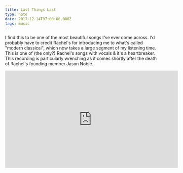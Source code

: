 ```yaml
---
title: Last Things Last
type: note
date: 2017-12-14T07:00:00.000Z
tags: music
...
```


I find this to be one of the most beautiful songs I've ever come across. I'd
probably have to credit Rachel's for introducing me to what's called "modern
classical", which now takes a large segment of my listening time. This is one of
(the only?) Rachel's songs with vocals & it's a heartbreaker. This recording is
particularly wrenching as it comes shortly after the death of Rachel's founding
member Jason Noble.

<iframe width="560" height="315" src="https://www.youtube-nocookie.com/embed/Bv6og-PvKAg?rel=0" frameborder="0" gesture="media" allow="encrypted-media" allowfullscreen></iframe>
